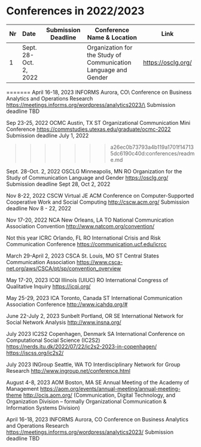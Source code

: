 # Conferences in 2022/2023

| Nr   | Date            | Submission Deadline                                     | Conference Name & Location | Link 
| ---- | :-------------------- | ---------------------- | ------------------------------------------------------------------- | ---------|
| 1    | Sept. 28-Oct. 2, 2022 | | Organization for the Study of Communication Language and Gender | https://osclg.org/ | 

=======
April 16-18, 2023 INFORMS Aurora, CO\ 
Conference on Business Analytics and Operations Research\
https://meetings.informs.org/wordpress/analytics2023/\
Submission deadline TBD

Sep 23-25, 2022 OCMC Austin, TX ST
Organizational Communication Mini Conference
https://commstudies.utexas.edu/graduate/ocmc-2022
Submission deadline July 1, 2022
>>>>>>> a26ec0b73793a4b119a1701f147135dc6190c40d:conferences/readme.md

Sept. 28-Oct. 2, 2022 OSCLG Minneapolis, MN RO
Organization for the Study of Communication Language and Gender
https://osclg.org/
Submission deadline Sept 28, Oct 2, 2022

Nov 8-22, 2022 CSCW Virtual JE
ACM Conference on Computer-Supported
Cooperative Work and Social Computing
http://cscw.acm.org/
Submission deadline Nov 8 - 22, 2022

Nov 17-20, 2022 NCA New Orleans, LA TO
National Communication Association Convention
http://www.natcom.org/convention/

Not this year ICRC Orlando, FL RO
International Crisis and Risk Communication Conference
https://communication.ucf.edu/icrcc

March 29-April 2, 2023 CSCA St. Louis, MO ST
Central States Communication Association
https://www.csca-net.org/aws/CSCA/pt/sp/convention_overview

May 17-20, 2023 ICQI Illinois (UIUC) RO
International Congress of Qualitative Inquiry
https://icqi.org/

May 25-29, 2023 ICA Toronto, Canada ST
International Communication Association Conference
http://www.icahdq.org/#

June 22-July 2, 2023 Sunbelt Portland, OR SE
International Network for Social Network Analysis
http://www.insna.org/

July 2023 IC2S2 Copenhagen, Denmark SA
International Conference on Computational Social Science (IC2S2)
https://nerds.itu.dk/2022/07/22/ic2s2-2023-in-copenhagen/
https://iscss.org/ic2s2/

July 2023 INGroup Seattle, WA TO
Interdisciplinary Network for Group Research
http://www.ingroup.net/conference.html

August 4-8, 2023 AOM Boston, MA SE
Annual Meeting of the Academy of Management
https://aom.org/events/annual-meeting/annual-meeting-theme
http://ocis.aom.org/ (Communication, Digital Technology, and Organization Division – formally Organizational Communication & Information Systems Division)

April 16-18, 2023 INFORMS Aurora, CO 
Conference on Business Analytics and Operations Research
https://meetings.informs.org/wordpress/analytics2023/
Submission deadline TBD
